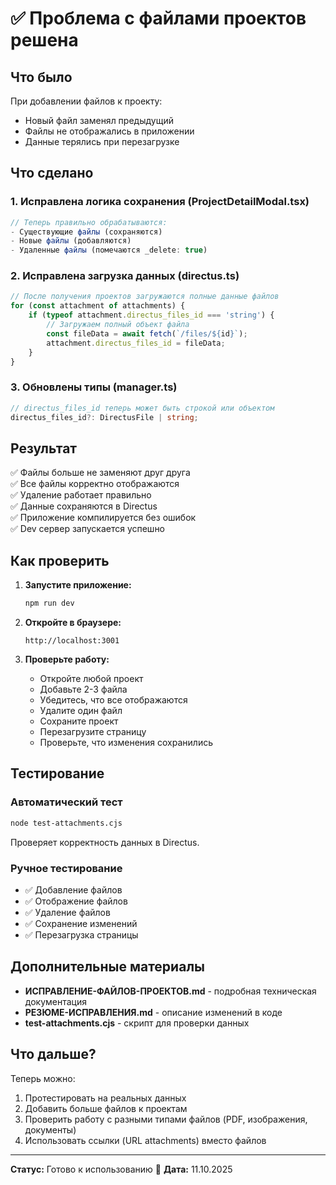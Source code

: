 # ✅ Проблема с файлами проектов решена

## Что было
При добавлении файлов к проекту:
- Новый файл заменял предыдущий
- Файлы не отображались в приложении
- Данные терялись при перезагрузке

## Что сделано

### 1. Исправлена логика сохранения (ProjectDetailModal.tsx)
```typescript
// Теперь правильно обрабатываются:
- Существующие файлы (сохраняются)
- Новые файлы (добавляются)
- Удаленные файлы (помечаются _delete: true)
```

### 2. Исправлена загрузка данных (directus.ts)
```typescript
// После получения проектов загружаются полные данные файлов
for (const attachment of attachments) {
    if (typeof attachment.directus_files_id === 'string') {
        // Загружаем полный объект файла
        const fileData = await fetch(`/files/${id}`);
        attachment.directus_files_id = fileData;
    }
}
```

### 3. Обновлены типы (manager.ts)
```typescript
// directus_files_id теперь может быть строкой или объектом
directus_files_id?: DirectusFile | string;
```

## Результат

✅ Файлы больше не заменяют друг друга  
✅ Все файлы корректно отображаются  
✅ Удаление работает правильно  
✅ Данные сохраняются в Directus  
✅ Приложение компилируется без ошибок  
✅ Dev сервер запускается успешно  

## Как проверить

1. **Запустите приложение:**
   ```bash
   npm run dev
   ```

2. **Откройте в браузере:**
   ```
   http://localhost:3001
   ```

3. **Проверьте работу:**
   - Откройте любой проект
   - Добавьте 2-3 файла
   - Убедитесь, что все отображаются
   - Удалите один файл
   - Сохраните проект
   - Перезагрузите страницу
   - Проверьте, что изменения сохранились

## Тестирование

### Автоматический тест
```bash
node test-attachments.cjs
```

Проверяет корректность данных в Directus.

### Ручное тестирование
- ✅ Добавление файлов
- ✅ Отображение файлов
- ✅ Удаление файлов
- ✅ Сохранение изменений
- ✅ Перезагрузка страницы

## Дополнительные материалы

- **ИСПРАВЛЕНИЕ-ФАЙЛОВ-ПРОЕКТОВ.md** - подробная техническая документация
- **РЕЗЮМЕ-ИСПРАВЛЕНИЯ.md** - описание изменений в коде
- **test-attachments.cjs** - скрипт для проверки данных

## Что дальше?

Теперь можно:
1. Протестировать на реальных данных
2. Добавить больше файлов к проектам
3. Проверить работу с разными типами файлов (PDF, изображения, документы)
4. Использовать ссылки (URL attachments) вместо файлов

---

**Статус:** Готово к использованию 🎉
**Дата:** 11.10.2025
